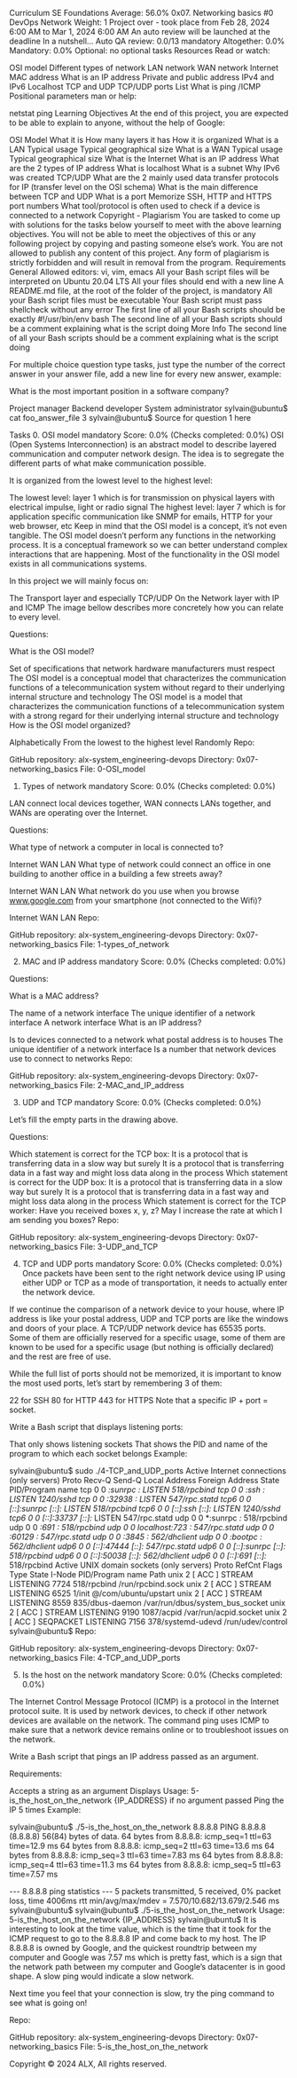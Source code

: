 
Curriculum
SE Foundations
Average: 56.0%
0x07. Networking basics #0
DevOps
Network
 Weight: 1
 Project over - took place from Feb 28, 2024 6:00 AM to Mar 1, 2024 6:00 AM
 An auto review will be launched at the deadline
In a nutshell…
Auto QA review: 0.0/13 mandatory
Altogether:  0.0%
Mandatory: 0.0%
Optional: no optional tasks
Resources
Read or watch:

OSI model
Different types of network
LAN network
WAN network
Internet
MAC address
What is an IP address
Private and public address
IPv4 and IPv6
Localhost
TCP and UDP
TCP/UDP ports List
What is ping /ICMP
Positional parameters
man or help:

netstat
ping
Learning Objectives
At the end of this project, you are expected to be able to explain to anyone, without the help of Google:

OSI Model
What it is
How many layers it has
How it is organized
What is a LAN
Typical usage
Typical geographical size
What is a WAN
Typical usage
Typical geographical size
What is the Internet
What is an IP address
What are the 2 types of IP address
What is localhost
What is a subnet
Why IPv6 was created
TCP/UDP
What are the 2 mainly used data transfer protocols for IP (transfer level on the OSI schema)
What is the main difference between TCP and UDP
What is a port
Memorize SSH, HTTP and HTTPS port numbers
What tool/protocol is often used to check if a device is connected to a network
Copyright - Plagiarism
You are tasked to come up with solutions for the tasks below yourself to meet with the above learning objectives.
You will not be able to meet the objectives of this or any following project by copying and pasting someone else’s work.
You are not allowed to publish any content of this project.
Any form of plagiarism is strictly forbidden and will result in removal from the program.
Requirements
General
Allowed editors: vi, vim, emacs
All your Bash script files will be interpreted on Ubuntu 20.04 LTS
All your files should end with a new line
A README.md file, at the root of the folder of the project, is mandatory
All your Bash script files must be executable
Your Bash script must pass shellcheck without any error
The first line of all your Bash scripts should be exactly #!/usr/bin/env bash
The second line of all your Bash scripts should be a comment explaining what is the script doing
More Info
The second line of all your Bash scripts should be a comment explaining what is the script doing

For multiple choice question type tasks, just type the number of the correct answer in your answer file, add a new line for every new answer, example:

What is the most important position in a software company?

Project manager
Backend developer
System administrator
sylvain@ubuntu$ cat foo_answer_file
3
sylvain@ubuntu$
Source for question 1 here

Tasks
0. OSI model
mandatory
Score: 0.0% (Checks completed: 0.0%)
OSI (Open Systems Interconnection) is an abstract model to describe layered communication and computer network design. The idea is to segregate the different parts of what make communication possible.

It is organized from the lowest level to the highest level:

The lowest level: layer 1 which is for transmission on physical layers with electrical impulse, light or radio signal
The highest level: layer 7 which is for application specific communication like SNMP for emails, HTTP for your web browser, etc
Keep in mind that the OSI model is a concept, it’s not even tangible. The OSI model doesn’t perform any functions in the networking process. It is a conceptual framework so we can better understand complex interactions that are happening. Most of the functionality in the OSI model exists in all communications systems.



In this project we will mainly focus on:

The Transport layer and especially TCP/UDP
On the Network layer with IP and ICMP
The image bellow describes more concretely how you can relate to every level.



Questions:

What is the OSI model?

Set of specifications that network hardware manufacturers must respect
The OSI model is a conceptual model that characterizes the communication functions of a telecommunication system without regard to their underlying internal structure and technology
The OSI model is a model that characterizes the communication functions of a telecommunication system with a strong regard for their underlying internal structure and technology
How is the OSI model organized?

Alphabetically
From the lowest to the highest level
Randomly
Repo:

GitHub repository: alx-system_engineering-devops
Directory: 0x07-networking_basics
File: 0-OSI_model
    
1. Types of network
mandatory
Score: 0.0% (Checks completed: 0.0%)


LAN connect local devices together, WAN connects LANs together, and WANs are operating over the Internet.

Questions:

What type of network a computer in local is connected to?

Internet
WAN
LAN
What type of network could connect an office in one building to another office in a building a few streets away?

Internet
WAN
LAN
What network do you use when you browse www.google.com from your smartphone (not connected to the Wifi)?

Internet
WAN
LAN
Repo:

GitHub repository: alx-system_engineering-devops
Directory: 0x07-networking_basics
File: 1-types_of_network
    
2. MAC and IP address
mandatory
Score: 0.0% (Checks completed: 0.0%)


Questions:

What is a MAC address?

The name of a network interface
The unique identifier of a network interface
A network interface
What is an IP address?

Is to devices connected to a network what postal address is to houses
The unique identifier of a network interface
Is a number that network devices use to connect to networks
Repo:

GitHub repository: alx-system_engineering-devops
Directory: 0x07-networking_basics
File: 2-MAC_and_IP_address
    
3. UDP and TCP
mandatory
Score: 0.0% (Checks completed: 0.0%)


Let’s fill the empty parts in the drawing above.

Questions:

Which statement is correct for the TCP box:
It is a protocol that is transferring data in a slow way but surely
It is a protocol that is transferring data in a fast way and might loss data along in the process
Which statement is correct for the UDP box:
It is a protocol that is transferring data in a slow way but surely
It is a protocol that is transferring data in a fast way and might loss data along in the process
Which statement is correct for the TCP worker:
Have you received boxes x, y, z?
May I increase the rate at which I am sending you boxes?
Repo:

GitHub repository: alx-system_engineering-devops
Directory: 0x07-networking_basics
File: 3-UDP_and_TCP
    
4. TCP and UDP ports
mandatory
Score: 0.0% (Checks completed: 0.0%)
Once packets have been sent to the right network device using IP using either UDP or TCP as a mode of transportation, it needs to actually enter the network device.

If we continue the comparison of a network device to your house, where IP address is like your postal address, UDP and TCP ports are like the windows and doors of your place. A TCP/UDP network device has 65535 ports. Some of them are officially reserved for a specific usage, some of them are known to be used for a specific usage (but nothing is officially declared) and the rest are free of use.

While the full list of ports should not be memorized, it is important to know the most used ports, let’s start by remembering 3 of them:

22 for SSH
80 for HTTP
443 for HTTPS
Note that a specific IP + port = socket.

Write a Bash script that displays listening ports:

That only shows listening sockets
That shows the PID and name of the program to which each socket belongs
Example:

sylvain@ubuntu$ sudo ./4-TCP_and_UDP_ports
Active Internet connections (only servers)
Proto Recv-Q Send-Q Local Address           Foreign Address         State       PID/Program name
tcp        0      0 *:sunrpc                *:*                     LISTEN      518/rpcbind
tcp        0      0 *:ssh                   *:*                     LISTEN      1240/sshd
tcp        0      0 *:32938                 *:*                     LISTEN      547/rpc.statd
tcp6       0      0 [::]:sunrpc             [::]:*                  LISTEN      518/rpcbind
tcp6       0      0 [::]:ssh                [::]:*                  LISTEN      1240/sshd
tcp6       0      0 [::]:33737              [::]:*                  LISTEN      547/rpc.statd
udp        0      0 *:sunrpc                *:*                                 518/rpcbind
udp        0      0 *:691                   *:*                                 518/rpcbind
udp        0      0 localhost:723           *:*                                 547/rpc.statd
udp        0      0 *:60129                 *:*                                 547/rpc.statd
udp        0      0 *:3845                  *:*                                 562/dhclient
udp        0      0 *:bootpc                *:*                                 562/dhclient
udp6       0      0 [::]:47444              [::]:*                              547/rpc.statd
udp6       0      0 [::]:sunrpc             [::]:*                              518/rpcbind
udp6       0      0 [::]:50038              [::]:*                              562/dhclient
udp6       0      0 [::]:691                [::]:*                              518/rpcbind
Active UNIX domain sockets (only servers)
Proto RefCnt Flags       Type       State         I-Node   PID/Program name    Path
unix  2      [ ACC ]     STREAM     LISTENING     7724     518/rpcbind         /run/rpcbind.sock
unix  2      [ ACC ]     STREAM     LISTENING     6525     1/init              @/com/ubuntu/upstart
unix  2      [ ACC ]     STREAM     LISTENING     8559     835/dbus-daemon     /var/run/dbus/system_bus_socket
unix  2      [ ACC ]     STREAM     LISTENING     9190     1087/acpid          /var/run/acpid.socket
unix  2      [ ACC ]     SEQPACKET  LISTENING     7156     378/systemd-udevd   /run/udev/control
sylvain@ubuntu$
Repo:

GitHub repository: alx-system_engineering-devops
Directory: 0x07-networking_basics
File: 4-TCP_and_UDP_ports
    
5. Is the host on the network
mandatory
Score: 0.0% (Checks completed: 0.0%)


The Internet Control Message Protocol (ICMP) is a protocol in the Internet protocol suite. It is used by network devices, to check if other network devices are available on the network. The command ping uses ICMP to make sure that a network device remains online or to troubleshoot issues on the network.

Write a Bash script that pings an IP address passed as an argument.

Requirements:

Accepts a string as an argument
Displays Usage: 5-is_the_host_on_the_network {IP_ADDRESS} if no argument passed
Ping the IP 5 times
Example:

sylvain@ubuntu$ ./5-is_the_host_on_the_network 8.8.8.8
PING 8.8.8.8 (8.8.8.8) 56(84) bytes of data.
64 bytes from 8.8.8.8: icmp_seq=1 ttl=63 time=12.9 ms
64 bytes from 8.8.8.8: icmp_seq=2 ttl=63 time=13.6 ms
64 bytes from 8.8.8.8: icmp_seq=3 ttl=63 time=7.83 ms
64 bytes from 8.8.8.8: icmp_seq=4 ttl=63 time=11.3 ms
64 bytes from 8.8.8.8: icmp_seq=5 ttl=63 time=7.57 ms

--- 8.8.8.8 ping statistics ---
5 packets transmitted, 5 received, 0% packet loss, time 4006ms
rtt min/avg/max/mdev = 7.570/10.682/13.679/2.546 ms
sylvain@ubuntu$
sylvain@ubuntu$ ./5-is_the_host_on_the_network
Usage: 5-is_the_host_on_the_network {IP_ADDRESS}
sylvain@ubuntu$ 
It is interesting to look at the time value, which is the time that it took for the ICMP request to go to the 8.8.8.8 IP and come back to my host. The IP 8.8.8.8 is owned by Google, and the quickest roundtrip between my computer and Google was 7.57 ms which is pretty fast, which is a sign that the network path between my computer and Google’s datacenter is in good shape. A slow ping would indicate a slow network.

Next time you feel that your connection is slow, try the ping command to see what is going on!

Repo:

GitHub repository: alx-system_engineering-devops
Directory: 0x07-networking_basics
File: 5-is_the_host_on_the_network
    
Copyright © 2024 ALX, All rights reserved.


